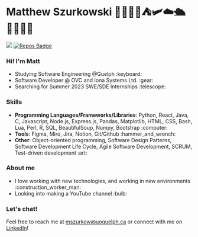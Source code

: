 # Matthew Szurkowski 🍞🧩🥷🏻⛺️🛩☁️🛳🏄🏼‍♂️🌱
![](https://komarev.com/ghpvc/?username=MatthewSzurkowski&color=green)
[![Repos Badge](https://badges.pufler.dev/repos/MatthewSzurkowski)](https://badges.pufler.dev)

### Hi! I'm Matt
<ul>
  <li>Studying Software Engineering @Guelph :keyboard:</li>
  <li>Software Developer @ OVC and Iona Systems Ltd. :gear:</li>
  <li>Searching for Summer 2023 SWE/SDE Internships :telescope:</li>
</ul>

### Skills
<ul>
  <li><b>Programming Languages/Frameworks/Libraries</b>: Python, React, Java, C, Javascript, Node.js, Express.js, Pandas, Matplotlib, HTML, CSS,  Bash, Lua, Perl, R, SQL, BeautifulSoup, Numpy, Bootstrap :computer:</li>
  <li><b>Tools</b>: Figma, Miro, Jira, Notion, Git/Github :hammer_and_wrench:</li>
  <li><b>Other</b>: Object-oriented programming, Software Design Patterns, Software Development Life Cycle, Agile Software Development, SCRUM, Test-driven development :art:</li>
</ul>


### About me
<ul>
  <li>I love working with new technologies, and working in new environments :construction_worker_man:</br></li>
  <li>Looking into making a YouTube channel :bulb:</li>
</ul>

### Let's chat! 
Feel free to reach me at mszurkow@uoguelph.ca or connect with me on <a href="https://www.linkedin.com/in/matthew-szurkowski/">LinkedIn</a>! 
